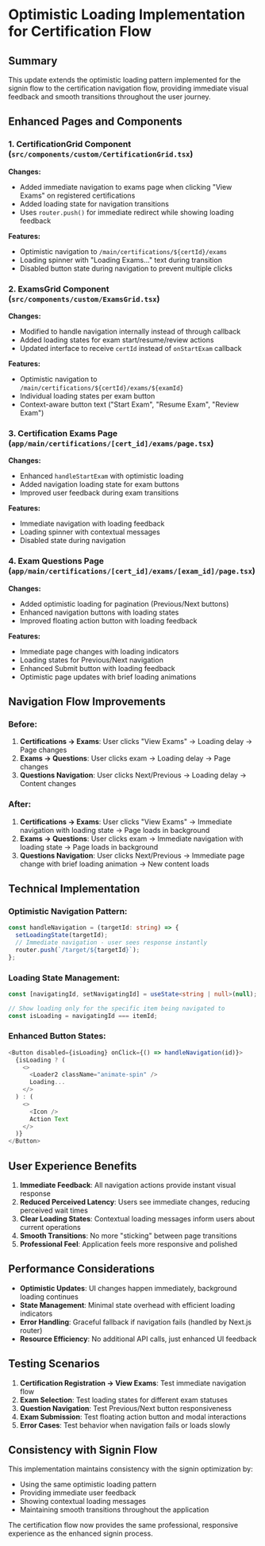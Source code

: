 # Optimistic Loading Implementation for Certification Flow

## Summary

This update extends the optimistic loading pattern implemented for the signin flow to the certification navigation flow, providing immediate visual feedback and smooth transitions throughout the user journey.

## Enhanced Pages and Components

### 1. CertificationGrid Component (`src/components/custom/CertificationGrid.tsx`)

**Changes:**

- Added immediate navigation to exams page when clicking "View Exams" on registered certifications
- Added loading state for navigation transitions
- Uses `router.push()` for immediate redirect while showing loading feedback

**Features:**

- Optimistic navigation to `/main/certifications/${certId}/exams`
- Loading spinner with "Loading Exams..." text during transition
- Disabled button state during navigation to prevent multiple clicks

### 2. ExamsGrid Component (`src/components/custom/ExamsGrid.tsx`)

**Changes:**

- Modified to handle navigation internally instead of through callback
- Added loading states for exam start/resume/review actions
- Updated interface to receive `certId` instead of `onStartExam` callback

**Features:**

- Optimistic navigation to `/main/certifications/${certId}/exams/${examId}`
- Individual loading states per exam button
- Context-aware button text ("Start Exam", "Resume Exam", "Review Exam")

### 3. Certification Exams Page (`app/main/certifications/[cert_id]/exams/page.tsx`)

**Changes:**

- Enhanced `handleStartExam` with optimistic loading
- Added navigation loading state for exam buttons
- Improved user feedback during exam transitions

**Features:**

- Immediate navigation with loading feedback
- Loading spinner with contextual messages
- Disabled state during navigation

### 4. Exam Questions Page (`app/main/certifications/[cert_id]/exams/[exam_id]/page.tsx`)

**Changes:**

- Added optimistic loading for pagination (Previous/Next buttons)
- Enhanced navigation buttons with loading states
- Improved floating action button with loading feedback

**Features:**

- Immediate page changes with loading indicators
- Loading states for Previous/Next navigation
- Enhanced Submit button with loading feedback
- Optimistic page updates with brief loading animations

## Navigation Flow Improvements

### Before:

1. **Certifications → Exams**: User clicks "View Exams" → Loading delay → Page changes
2. **Exams → Questions**: User clicks exam → Loading delay → Page changes
3. **Questions Navigation**: User clicks Next/Previous → Loading delay → Content changes

### After:

1. **Certifications → Exams**: User clicks "View Exams" → Immediate navigation with loading state → Page loads in background
2. **Exams → Questions**: User clicks exam → Immediate navigation with loading state → Page loads in background
3. **Questions Navigation**: User clicks Next/Previous → Immediate page change with brief loading animation → New content loads

## Technical Implementation

### Optimistic Navigation Pattern:

```typescript
const handleNavigation = (targetId: string) => {
  setLoadingState(targetId);
  // Immediate navigation - user sees response instantly
  router.push(`/target/${targetId}`);
};
```

### Loading State Management:

```typescript
const [navigatingId, setNavigatingId] = useState<string | null>(null);

// Show loading only for the specific item being navigated to
const isLoading = navigatingId === itemId;
```

### Enhanced Button States:

```typescript
<Button disabled={isLoading} onClick={() => handleNavigation(id)}>
  {isLoading ? (
    <>
      <Loader2 className="animate-spin" />
      Loading...
    </>
  ) : (
    <>
      <Icon />
      Action Text
    </>
  )}
</Button>
```

## User Experience Benefits

1. **Immediate Feedback**: All navigation actions provide instant visual response
2. **Reduced Perceived Latency**: Users see immediate changes, reducing perceived wait times
3. **Clear Loading States**: Contextual loading messages inform users about current operations
4. **Smooth Transitions**: No more "sticking" between page transitions
5. **Professional Feel**: Application feels more responsive and polished

## Performance Considerations

- **Optimistic Updates**: UI changes happen immediately, background loading continues
- **State Management**: Minimal state overhead with efficient loading indicators
- **Error Handling**: Graceful fallback if navigation fails (handled by Next.js router)
- **Resource Efficiency**: No additional API calls, just enhanced UI feedback

## Testing Scenarios

1. **Certification Registration → View Exams**: Test immediate navigation flow
2. **Exam Selection**: Test loading states for different exam statuses
3. **Question Navigation**: Test Previous/Next button responsiveness
4. **Exam Submission**: Test floating action button and modal interactions
5. **Error Cases**: Test behavior when navigation fails or loads slowly

## Consistency with Signin Flow

This implementation maintains consistency with the signin optimization by:

- Using the same optimistic loading pattern
- Providing immediate user feedback
- Showing contextual loading messages
- Maintaining smooth transitions throughout the application

The certification flow now provides the same professional, responsive experience as the enhanced signin process.
